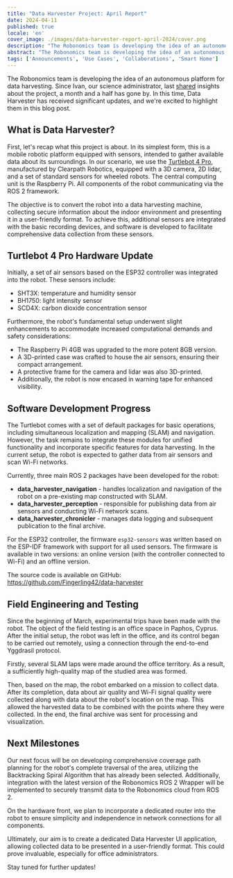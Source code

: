 ```yaml
---
title: "Data Harvester Project: April Report"
date: 2024-04-11
published: true
locale: 'en'
cover_image: ./images/data-harvester-report-april-2024/cover.png
description: "The Robonomics team is developing the idea of an autonomous platform for data harvesting. Since Ivan, our science administrator, last shared insights about the project, a month and a half has gone by. In this time, Data Harvester has received significant updates, and we're excited to highlight them in this blog post."
abstract: "The Robonomics team is developing the idea of an autonomous platform for data harvesting. Since Ivan, our science administrator, last shared insights about the project, a month and a half has gone by. In this time, Data Harvester has received significant updates, and we're excited to highlight them in this blog post."
tags: ['Announcements', 'Use Cases', 'Collaborations', 'Smart Home']
---
```


The Robonomics team is developing the idea of an autonomous platform for data harvesting. Since Ivan, our science administrator, last [shared](https://twitter.com/berman_ivan/status/1759943496742404346) insights about the project, a month and a half has gone by. In this time, Data Harvester has received significant updates, and we're excited to highlight them in this blog post.

## What is Data Harvester?

First, let's recap what this project is about. In its simplest form, this is a mobile robotic platform equipped with sensors, intended to gather available data about its surroundings. In our scenario, we use the [Turtlebot 4 Pro](https://clearpathrobotics.com/turtlebot-4/), manufactured by Clearpath Robotics, equipped with a 3D camera, 2D lidar, and a set of standard sensors for wheeled robots. The central computing unit is the Raspberry Pi. All components of the robot communicating via the ROS 2 framework.

The objective is to convert the robot into a data harvesting machine, collecting secure information about the indoor environment and presenting it in a user-friendly format. To achieve this, additional sensors are integrated with the basic recording devices, and software is developed to facilitate comprehensive data collection from these sensors.

## Turtlebot 4 Pro Hardware Update

Initially, a set of air sensors based on the ESP32 controller was integrated into the robot. These sensors include:

- SHT3X: temperature and humidity sensor
- BH1750: light intensity sensor
- SCD4X: carbon dioxide concentration sensor

Furthermore, the robot's fundamental setup underwent slight enhancements to accommodate increased computational demands and safety considerations:

- The Raspberry Pi 4GB was upgraded to the more potent 8GB version.
- A 3D-printed case was crafted to house the air sensors, ensuring their compact arrangement.
- A protective frame for the camera and lidar was also 3D-printed.
- Additionally, the robot is now encased in warning tape for enhanced visibility.

<rb-image zoom src="./images/data-harvester-report-april-2024/upgraded-turtle-bot-4-pro.jpg" alt="Upgraded Turtle Bot 4 pro" />

## Software Development Progress

The Turtlebot comes with a set of default packages for basic operations, including simultaneous localization and mapping (SLAM) and navigation. However, the task remains to integrate these modules for unified functionality and incorporate specific features for data harvesting. In the current setup, the robot is expected to gather data from air sensors and scan Wi-Fi networks.

Currently, three main ROS 2 packages have been developed for the robot:

- **data_harvester_navigation** - handles localization and navigation of the robot on a pre-existing map constructed with SLAM.
- **data_harvester_perception** - responsible for publishing data from air sensors and conducting Wi-Fi network scans.
- **data_harvester_chronicler** - manages data logging and subsequent publication to the final archive.

For the ESP32 controller, the firmware ```esp32-sensors``` was written based on the ESP-IDF framework with support for all used sensors. The firmware is available in two versions: an online version (with the controller connected to Wi-Fi) and an offline version.

The source code is available on GitHub: https://github.com/Fingerling42/data-harvester

## Field Engineering and Testing

Since the beginning of March, experimental trips have been made with the robot. The object of the field testing is an office space in Paphos, Cyprus. After the initial setup, the robot was left in the office, and its control began to be carried out remotely, using a connection through the end-to-end Yggdrasil protocol.

Firstly, several SLAM laps were made around the office territory. As a result, a sufficiently high-quality map of the studied area was formed.

<rb-image zoom src="./images/data-harvester-report-april-2024/turtle-bot-map-testing.png" alt="Turtle Bot map testing" caption="A map of an office space with an overlay of robot coordinates after one of the missions" />

Then, based on the map, the robot embarked on a mission to collect data. After its completion, data about air quality and Wi-Fi signal quality were collected along with data about the robot's location on the map. This allowed the harvested data to be combined with the points where they were collected. In the end, the final archive was sent for processing and visualization.

<rb-image zoom src="./images/data-harvester-report-april-2024/turtle-bot-4-app-1.png" alt="Turtle Bot application air sensor data" caption="UI for the data collected from the air sensors installed on Turtlebot 4 Pro" />

<rb-image zoom src="./images/data-harvester-report-april-2024/turtle-bot-4-app-2.png" alt="Turtle Bot application wi-fi coverage" caption="UI for Wi-Fi coverage analytics based on data collected from the upgraded Turtlebot 4 Pro" />

## Next Milestones

Our next focus will be on developing comprehensive coverage path planning for the robot's complete traversal of the area, utilizing the Backtracking Spiral Algorithm that has already been selected. Additionally, integration with the latest version of the Robonomics ROS 2 Wrapper will be implemented to securely transmit data to the Robonomics cloud from ROS 2.

On the hardware front, we plan to incorporate a dedicated router into the robot to ensure simplicity and independence in network connections for all components.

Ultimately, our aim is to create a dedicated Data Harvester UI application, allowing collected data to be presented in a user-friendly format. This could prove invaluable, especially for office administrators.

Stay tuned for further updates!
